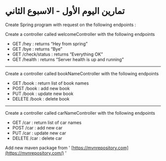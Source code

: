 # تمارين اليوم الأول - الاسبوع الثاني

Create Spring program with request on the following endpoints :

Create a controller called welcomeController with the following endpoints

- GET /hey : returns “Hey from spring” 
- GET /bye : returns “Bye” 
- GET /check/status : returns “Everything OK” 
- GET /health : returns “Server health is up and running”

-----

Create a controller called bookNameController with the following endpoints

- GET /book : return list of book names
- POST /book : add new book  
- PUT /book : update new book  
- DELETE /book : delete book  


----- 

Create a controller called carNameController with the following endpoints

- GET /car : return list of car names
- POST /car : add new car  
- PUT /car : update new car  
- DELETE /car : delete car

Add new maven package from ' [https://mvnrepository.com](https://mvnrepository.com/) '


